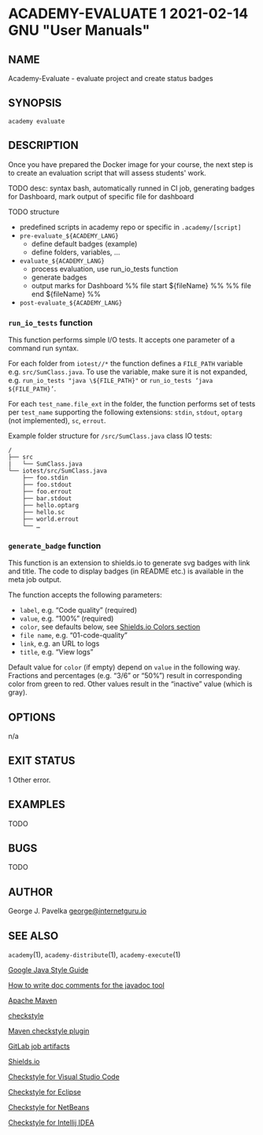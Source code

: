 # ACADEMY-EVALUATE 1 2021-02-14 GNU "User Manuals"

## NAME

Academy-Evaluate - evaluate project and create status badges

## SYNOPSIS

`academy evaluate`

## DESCRIPTION

Once you have prepared the Docker image for your course, the next step is to create an evaluation script that will assess students' work.

TODO desc: syntax bash, automatically runned in CI job, generating badges for Dashboard, mark output of specific file for dashboard

TODO structure

 - predefined scripts in academy repo or specific in `.academy/[script]`
 - `pre-evaluate_${ACADEMY_LANG}`
   - define default badges (example)
   - define folders, variables, ...
 - `evaluate_${ACADEMY_LANG}`
   - process evaluation, use run_io_tests function
   - generate badges
   - output marks for Dashboard
   %% file start ${fileName} %%
   %% file end ${fileName} %%
 - `post-evaluate_${ACADEMY_LANG}`

### `run_io_tests` function

This function performs simple I/O tests. It accepts one parameter of a command run syntax.

For each folder from `iotest//*` the function defines a `FILE_PATH` variable e.g. `src/SumClass.java`. To use the variable, make sure it is not expanded, e.g. `run_io_tests "java \${FILE_PATH}"` or `run_io_tests ‘java ${FILE_PATH}’`.

For each `test_name.file_ext` in the folder, the function performs set of tests per `test_name` supporting the following extensions: `stdin`, `stdout`, `optarg` (not implemented), `sc`, `errout`.

Example folder structure for `/src/SumClass.java` class IO tests:
```
/
├── src
|   └── SumClass.java
└── iotest/src/SumClass.java
    ├── foo.stdin
    ├── foo.stdout
    ├── foo.errout
    ├── bar.stdout
    ├── hello.optarg
    ├── hello.sc
    ├── world.errout
    └── …
```

### `generate_badge` function

This function is an extension to shields.io to generate svg badges with link and title. The code to display badges (in README etc.) is available in the meta job output.

The function accepts the following parameters:
   - `label`, e.g. “Code quality” (required)
   - `value`, e.g. “100%” (required)
   - `color`, see defaults below, see [Shields.io Colors section](https://shields.io#colors)
   - `file name`, e.g. “01-code-quality”
   - `link`, e.g. an URL to logs
   - `title`, e.g. “View logs”

Default value for `color` (if empty) depend on `value` in the following way. Fractions and percentages (e.g. “3/6” or “50%”) result in corresponding color from green to red. Other values result in the “inactive” value (which is gray).

## OPTIONS

n/a

## EXIT STATUS

1      Other error.

## EXAMPLES

TODO

## BUGS

TODO

## AUTHOR

George J. Pavelka <george@internetguru.io>

## SEE ALSO

`academy`(1), `academy-distribute`(1), `academy-execute`(1)


[Google Java Style Guide](https://google.github.io/styleguide/javaguide.html)

[How to write doc comments for the javadoc tool](https://www.oracle.com/technical-resources/articles/java/javadoc-tool.html)

[Apache Maven](https://maven.apache.org/)

[checkstyle](https://checkstyle.sourceforge.io/)

[Maven checkstyle plugin](https://maven.apache.org/plugins/maven-checkstyle-plugin/)

[GitLab job artifacts](https://docs.gitlab.com/ee/ci/pipelines/job_artifacts.html)

[Shields.io](https://shields.io/)


[Checkstyle for Visual Studio Code](https://marketplace.visualstudio.com/items?itemName=shengchen.vscode-checkstyle)

[Checkstyle for Eclipse](https://checkstyle.org/eclipse-cs/#!/)

[Checkstyle for NetBeans](https://checkstyle.org/netbeans.html)

[Checkstyle for Intellij IDEA](https://checkstyle.org/idea.html)
